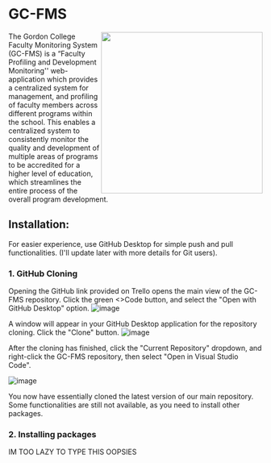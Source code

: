 # GC-FMS

<img src="https://github.com/paranoid-android12/GC-FAMS/assets/113983506/0c8cdbbc-c991-4115-a591-7386e855b208" align="right" height="320" width="320">

The Gordon College Faculty Monitoring System (GC-FMS) is a “Faculty Profiling and Development Monitoring'' web-application which provides a centralized system for management, and profiling of faculty members across different programs within the school. This enables a centralized system to consistently monitor the quality and development of multiple areas of programs to be accredited for a higher level of education, which streamlines the entire process of the overall program development.

## Installation:
For easier experience, use GitHub Desktop for simple push and pull functionalities. (I'll update later with more details for Git users).

### 1. GitHub Cloning
  Opening the GitHub link provided on Trello opens the main view of the GC-FMS repository. Click the green <>Code button, and select the "Open with GitHub Desktop" option.
  ![image](https://github.com/paranoid-android12/GC-FAMS/assets/113983506/3e42ce24-65cc-4b84-a838-bef819a96f74)

  A window will appear in your GitHub Desktop application for the repository cloning. Click the "Clone" button.
  ![image](https://github.com/paranoid-android12/GC-FAMS/assets/113983506/93f7a35f-0107-4bfa-a2e7-bbaec1da2f09)

  After the cloning has finished, click the "Current Repository" dropdown, and right-click the GC-FMS repository, then select "Open in Visual Studio Code".

  ![image](https://github.com/paranoid-android12/GC-FAMS/assets/113983506/b90cf0c5-1de7-479e-a85e-abe13aa0914f)

  You now have essentially cloned the latest version of our main repository. Some functionalities are still not available, as you need to install other packages.

### 2. Installing packages

IM TOO LAZY TO TYPE THIS OOPSIES 
